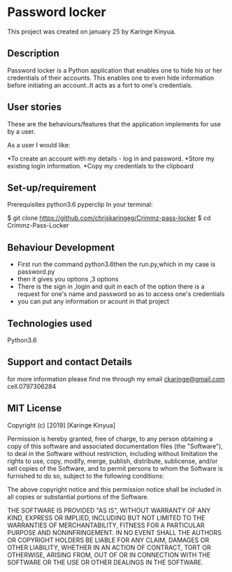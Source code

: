 # Password locker
 This project was created on  january 25 by 
  Karinge Kinyua.

## Description

Password locker is a Python application that enables one to hide his or her credentials of their accounts.
This enables one to even hide information before initiating an account..It acts as a fort to one's credentials.



## User stories
 
These are the behaviours/features that the application implements for use by a user.

As a user I would like:

*To create an account with my details - log in and password.
*Store my existing login information.
*Copy my credentials to the clipboard



## Set-up/requirement 
Prerequisites
python3.6
pyperclip
In your terminal:

  $ git clone https://github.com/chriskaringeg/Crimmz-pass-locker
  $ cd Crimmz-Pass-Locker

## Behaviour Development
 
 - First run the command python3.6then the run.py,which in my case is password.py
 -  then it gives you options ,3 options
 - There is the sign in ,login and quit 
  in each of the option there is a request for one's name and password so as to access one's credentials
-  you can put any information or acount in that project

## Technologies used
 Python3.6
## Support and contact Details
 for more information please find me through my email ckaringe@gmail.com
 cell.0797306284

## MIT License

Copyright (c) [2019] [Karinge Kinyua]

Permission is hereby granted, free of charge, to any person obtaining a copy
of this software and associated documentation files (the "Software"), to deal
in the Software without restriction, including without limitation the rights
to use, copy, modify, merge, publish, distribute, sublicense, and/or sell
copies of the Software, and to permit persons to whom the Software is
furnished to do so, subject to the following conditions:

The above copyright notice and this permission notice shall be included in all
copies or substantial portions of the Software.

THE SOFTWARE IS PROVIDED "AS IS", WITHOUT WARRANTY OF ANY KIND, EXPRESS OR
IMPLIED, INCLUDING BUT NOT LIMITED TO THE WARRANTIES OF MERCHANTABILITY,
FITNESS FOR A PARTICULAR PURPOSE AND NONINFRINGEMENT. IN NO EVENT SHALL THE
AUTHORS OR COPYRIGHT HOLDERS BE LIABLE FOR ANY CLAIM, DAMAGES OR OTHER
LIABILITY, WHETHER IN AN ACTION OF CONTRACT, TORT OR OTHERWISE, ARISING FROM,
OUT OF OR IN CONNECTION WITH THE SOFTWARE OR THE USE OR OTHER DEALINGS IN THE
SOFTWARE.